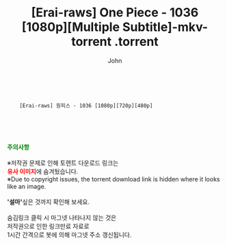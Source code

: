 ﻿---
layout: post
title:  "                   [Erai-raws] One Piece - 1036 [1080p][Multiple Subtitle]-mkv-torrent                .torrent"
author: John
categories: [ 애니/만화 ]
tags: [  ]
image:  
description: "                   [Erai-raws] One Piece - 1036 [1080p][Multiple Subtitle]-mkv-torrent                 torrent 정보 공유"
toc: true
toc_sticky: true
---

<br>

        [Erai-raws] 원피스 - 1036 [1080p][720p][480p]    
    
<br><br><br>
<p data-ke-size="size16"><b><span style="color: green;">주의사항</span></b><br /><br />※저작권 문제로 인해 토렌트 다운로드 링크는<br /><b><span style="color: red;">유사 이미지</span></b>에 숨겨뒀습니다.<br />※Due to copyright issues, the torrent download link is hidden where it looks like an image.<br /><br /><b>'설마'</b>싶은 것까지 확인해 보세요.<br /><br />숨김링크 클릭 시 마그넷 나타나지 않는 것은<br />저작권으로 인한 링크만료 자료로<br />1시간 간격으로 봇에 의해 마그넷 주소 갱신됩니다.</p>
